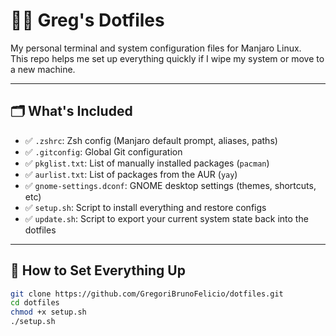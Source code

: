 # 🧙‍♂️ Greg's Dotfiles

My personal terminal and system configuration files for Manjaro Linux.  
This repo helps me set up everything quickly if I wipe my system or move to a new machine.

---

## 🗂 What's Included

- ✅ `.zshrc`: Zsh config (Manjaro default prompt, aliases, paths)
- ✅ `.gitconfig`: Global Git configuration
- ✅ `pkglist.txt`: List of manually installed packages (`pacman`)
- ✅ `aurlist.txt`: List of packages from the AUR (`yay`)
- ✅ `gnome-settings.dconf`: GNOME desktop settings (themes, shortcuts, etc)
- ✅ `setup.sh`: Script to install everything and restore configs
- ✅ `update.sh`: Script to export your current system state back into the dotfiles

---

## 🚀 How to Set Everything Up

```bash
git clone https://github.com/GregoriBrunoFelicio/dotfiles.git
cd dotfiles
chmod +x setup.sh
./setup.sh
